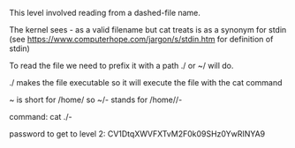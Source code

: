 This level involved reading from a dashed-file name.

The kernel sees - as a valid filename but cat treats is as a synonym for stdin 
(see https://www.computerhope.com/jargon/s/stdin.htm for definition of stdin)

To read the file we need to prefix it with a path ./ or ~/ will do.

./ makes the file executable so it will execute the file with the cat command

~ is short for /home/<user> so ~/- stands for /home/<user>/-





command: cat ./-





password to get to level 2: CV1DtqXWVFXTvM2F0k09SHz0YwRINYA9
